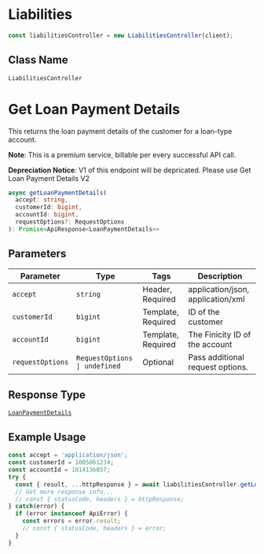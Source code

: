 # Liabilities

```ts
const liabilitiesController = new LiabilitiesController(client);
```

## Class Name

`LiabilitiesController`


# Get Loan Payment Details

This returns the loan payment details of the customer for a loan-type account.

**Note**: This is a premium service, billable per every successful API call.

**Depreciation Notice**: V1 of this endpoint will be depricated. Please use Get Loan Payment Details V2

```ts
async getLoanPaymentDetails(
  accept: string,
  customerId: bigint,
  accountId: bigint,
  requestOptions?: RequestOptions
): Promise<ApiResponse<LoanPaymentDetails>>
```

## Parameters

| Parameter | Type | Tags | Description |
|  --- | --- | --- | --- |
| `accept` | `string` | Header, Required | application/json, application/xml |
| `customerId` | `bigint` | Template, Required | ID of the customer |
| `accountId` | `bigint` | Template, Required | The Finicity ID of the account |
| `requestOptions` | `RequestOptions \| undefined` | Optional | Pass additional request options. |

## Response Type

[`LoanPaymentDetails`](../../doc/models/loan-payment-details.md)

## Example Usage

```ts
const accept = 'application/json';
const customerId = 1005061234;
const accountId = 1014136057;
try {
  const { result, ...httpResponse } = await liabilitiesController.getLoanPaymentDetails(accept, customerId, accountId);
  // Get more response info...
  // const { statusCode, headers } = httpResponse;
} catch(error) {
  if (error instanceof ApiError) {
    const errors = error.result;
    // const { statusCode, headers } = error;
  }
}
```

